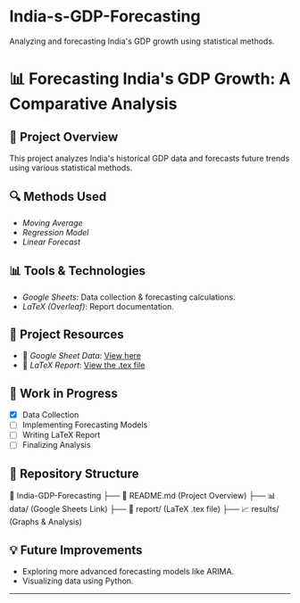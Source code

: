 # India-s-GDP-Forecasting
Analyzing and forecasting India's GDP growth using statistical methods.
# 📊 Forecasting India's GDP Growth: A Comparative Analysis  

## 📌 Project Overview  
This project analyzes India's historical GDP data and forecasts future trends using various statistical methods.  

## 🔍 Methods Used  
- *Moving Average*  
- *Regression Model*  
- *Linear Forecast*  

## 📊 Tools & Technologies  
- *Google Sheets*: Data collection & forecasting calculations.  
- *LaTeX (Overleaf)*: Report documentation.  

## 📂 Project Resources  
- 📜 *Google Sheet Data*: [View here](https://docs.google.com/spreadsheets/d/1JI72EEZ0OW1dXDUGrNq2rkyfjeINN_e_DPJ6epfPNA4/edit?usp=drivesdk)  
- 📄 *LaTeX Report*: [View the .tex file](PASTE_YOUR_TEX_FILE_LINK_HERE)

## 🚀 Work in Progress  
- [x] Data Collection  
- [ ] Implementing Forecasting Models  
- [ ] Writing LaTeX Report  
- [ ] Finalizing Analysis  

## 📁 Repository Structure

📂 India-GDP-Forecasting
├── 📄 README.md (Project Overview)
├── 📊 data/ (Google Sheets Link)
├── 📜 report/ (LaTeX .tex file)
├── 📈 results/ (Graphs & Analysis)

## 💡 Future Improvements  
- Exploring more advanced forecasting models like ARIMA.  
- Visualizing data using Python.  

---
